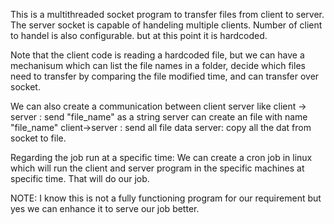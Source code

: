 This is a multithreaded socket program to transfer files from client to server.
The server socket is capable of handeling multiple clients. Number of client to handel is also configurable. but at this point it is hardcoded.

Note that the client code is reading a hardcoded file, but we can have a mechanisum which can list the file names in a folder,
decide which files need to transfer by comparing the file modified time, and can transfer over socket.

We can also create a communication between client server like
  client -> server : send "file_name" as a string
  server can create an file with name "file_name"
  client->server : send all file data
  server: copy all the dat from socket to file.


Regarding the job run at a specific time:
  We can create a cron job in linux which will run the client and server program in the specific machines at specific time. That will do our job.
  


NOTE: I know this is not a fully functioning program for our requirement but yes we can enhance it to serve our job better.
